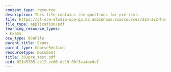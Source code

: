 ```yaml
---
content_type: resource
description: This file contains the questions for pre test.
file: https://ol-ocw-studio-app-qa.s3.amazonaws.com/courses/21m-302-harmony-and-counterpoint-ii-spring-2005/021d5785ce12ec86dc1900f3ea4aeda7_302pre_test.pdf
file_type: application/pdf
learning_resource_types:
- Exams
ocw_type: OCWFile
parent_title: Exams
parent_type: CourseSection
resourcetype: Document
title: 302pre_test.pdf
uid: 021d5785-ce12-ec86-dc19-00f3ea4aeda7
---
```

